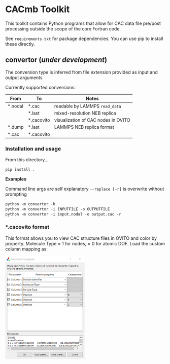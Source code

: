 # CACmb Toolkit

This toolkit contains Python programs that allow for CAC data file pre/post processing outside the scope of the core Fortran code.

See `requirements.txt` for package dependencies. You can use pip to install these directly.

## convertor (_under development_)



The conversion type is inferred from file extension provided as input and output arguments

Currently supported conversions:

| From      | To        | Notes      |
| ------    | ------    | ------     |
| *.nodal   | *.cac     | readable by LAMMPS `read_data`     |
|           | *.last    | mixed-resolution NEB replica |
|           | *.cacovito| visualization of CAC nodes in OVITO     |
| *.dump    | *.last     | LAMMPS NEB replica format     |
| *.cac     | *.cacovito| 

### Installation and usage
From this directory...
```
pip install .
```

**Examples**

Command line args are self explanatory
`--replace [-r]` is overwrite without prompting

```
python -m convertor -h
python -m convertor -i INPUTFILE -o OUTPUTFILE
python -m convertor -i input.nodal -o output.cac -r
```

### \*.cacovito format
This format allows you to view CAC structure files in OVITO and color by property. Molecule Type = 1 for nodes, = 0 for atomic DOF.
Load the custom column mapping as:


<img src="colmap.png" width="250">
